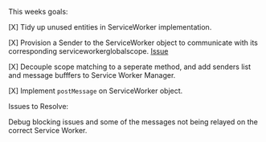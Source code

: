 
This weeks goals:

[X] Tidy up unused entities in ServiceWorker implementation.

[X] Provision a Sender to the ServiceWorker object to communicate with its corresponding serviceworkerglobalscope. [Issue](https://github.com/servo/servo/issues/12773)

[X] Decouple scope matching to a seperate method, and add senders list and message bufffers to Service Worker Manager.

[X] Implement `postMessage` on ServiceWorker object.

Issues to Resolve: 

Debug blocking issues and some of the messages not being relayed on the correct Service Worker.
